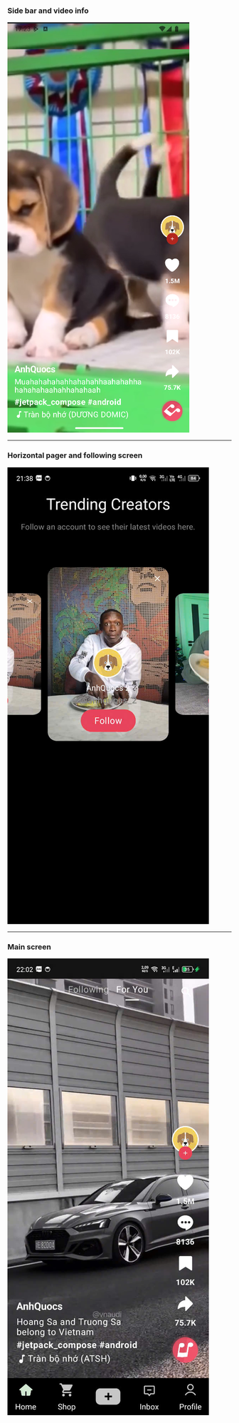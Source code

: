 
### Side bar and video info  
![](image/day_2.png)

---

### Horizontal pager and following screen
![](image/following.jpg)

---

### Main screen
![](image/main_screen.jpg)
